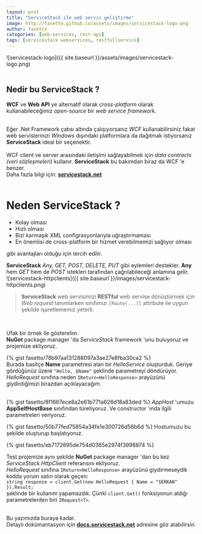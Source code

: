 ```yaml
---
layout: post
title: "ServiceStack ile web servis geliştirme"
image: http://fasetto.github.io/assets/images/servicestack-logo-png
author: fasetto
categories: [web-services, rest-api]
tags: [servicestack webservices, restfullservice]
---
```


![servicestack-logo]({{ site.baseurl }}/assets/images/servicestack-logo.png)
<br/> <br/>

## Nedir bu ServiceStack ?
**WCF** ve **Web API** ye alternatif olarak *cross-platform* olarak kullanabileceğimiz *open-source* bir *web service framework.*
<!--more-->
<br/> Eğer .Net Framework çatısı altında çalışıyorsanız *WCF* kullanabilirsiniz fakat web servislerinizi *Windows* dışındaki platformlara da dağıtmak istiyorsanız **ServiceStack** ideal bir seçenektir.
<br/> <br/> WCF client ve server arasındaki iletişimi sağlayabilmek için *data contracts (veri sözleşmeleri)* kullanır.
**ServiceStack** bu bakımdan biraz da WCF 'e benzer.
<br/>
Daha fazla bilgi için: __[servicestack.net](http://servicestack.net)__
<br/>
<br/>
# Neden ServiceStack ?
- Kolay olması
- Hızlı olması
- Bizi karmaşık XML configrasyonlarıyla uğraştırmaması
- En önemlisi de cross-platform bir hizmet verebilmemizi sağlıyor olması

gibi avantajları olduğu için tercih edilir.
<br/>

**ServiceStack** *Any, GET, POST, DELETE, PUT* gibi eylemleri destekler. **Any** hem *GET* hem de *POST* istekleri tarafından çağrılabileceği anlamına gelir.
<br/>
![servicestack-httpclients]({{ site.baseurl }}/images/servicestack-httpclients.png)
<br/>

> **ServiceStack** web servisimizi **RESTful** web servise dönüştürmek için *Web request* tanımlarken sınıfımızı `[Route(...)]` attribute ile uygun şekilde işaretlememiz yeterli.
<br/>

Ufak bir örnek ile gösterelim.
<br/> **NuGet** package manager 'da  *ServiceStack* framework 'unu buluyoruz ve projemize ekliyoruz.

{% gist fasetto/78b97aa131288097a3ae27e8fba30ca2 %} <br/>
Burada basitçe **Name** parametresi alan bir *HelloService* oluşturduk. Geriye gördüğünüz üzere `"Hello, $Name"` şeklinde parametreyi döndürüyor.
<br/> *HelloRequest* sınıfına neden `IReturn<HelloResponse>` arayüzünü giydirdiğimizi birazdan açıklayacağım.
<br/><br/>

{% gist fasetto/8f1667ece8a2e61b771a626d18a83ded %}
*AppHost* 'umuzu **AppSelfHostBase** sınıfından türetiyoruz. Ve constructor 'ında ilgili parametreleri veriyoruz.
<br/>

{% gist fasetto/50b77fed75854a34fe1e300726d56b6d %}
Hostumuzu bu şekilde oluşturup başlatıyoruz.
<br/>

{% gist fasetto/eb7172695de754d0365e2974f3998874 %} <br/>

Test projemize aynı şekilde **NuGet** package manager 'dan bu kez *ServiceStack.HttpClient* referansını ekliyoruz.
<br/>
*HelloRequest* sınıfına `IReturn<HelloResponse>` arayüzünü giydirmeseydik kodda yorum satırı olarak geçen: <br/> `string response = client.Get(new HelloRequest { Name = "SERKAN" }).Result;` <br/>
şeklinde bir kullanım yapamazdık.  Çünki `client.Get()` fonksiyonun aldığı parametrelerden biri `IRequest<T>`.
<br/> <br/>

Bu yazımızda buraya kadar.
<br/> Detaylı dokümantasyon için __[docs.servicestack.net](http://docs.servicestack.net)__ adresine göz atabilirsin.

<br/> <br/>
